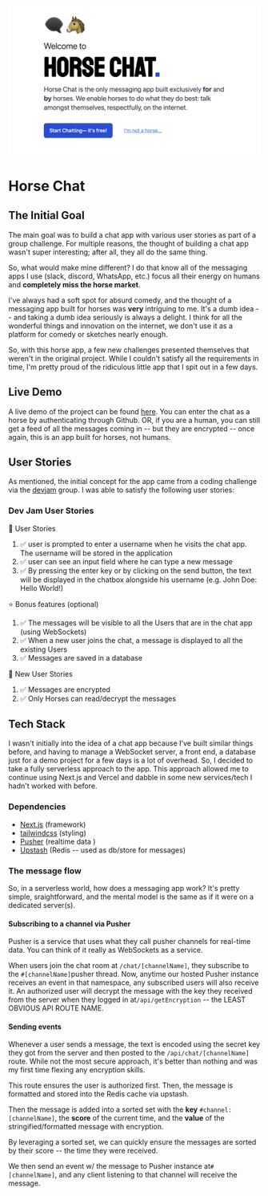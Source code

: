 ![Horse Chat](horses.png)

# Horse Chat

## The Initial Goal

The main goal was to build a chat app with various user stories as part of a group challenge. For multiple reasons, the thought of building a chat app wasn't super interesting; after all, they all do the same thing.

So, what would make mine different? I do that know all of the messaging apps I use (slack, discord, WhatsApp, etc.) focus all their energy on humans and **completely miss the horse market**.

I've always had a soft spot for absurd comedy, and the thought of a messaging app built for horses was **very** intriguing to me. It's a dumb idea -- and taking a dumb idea seriously is always a delight. I think for all the wonderful things and innovation on the internet, we don't use it as a platform for comedy or sketches nearly enough.

So, with this horse app, a few new challenges presented themselves that weren't in the original project. While I couldn't satisfy all the requirements in time, I'm pretty proud of the ridiculous little app that I spit out in a few days.

## Live Demo

A live demo of the project can be found [here](https://horse-chat.vercel.app/). You can enter the chat as a horse by authenticating through Github. OR, if you are a human, you can still get a feed of all the messages coming in -- but they are encrypted -- once again, this is an app built for horses, not humans.

## User Stories

As mentioned, the initial concept for the app came from a coding challenge via the [devjam](https://devjam.vercel.app/project/Chat-App-9) group. I was able to satisfy the following user stories:

### Dev Jam User Stories

📔 User Stories

1. ✅ user is prompted to enter a username when he visits the chat app. The username will be stored in the application
2. ✅ user can see an input field where he can type a new message
3. ✅ By pressing the enter key or by clicking on the send button, the text will be displayed in the chatbox alongside his username (e.g. John Doe: Hello World!)

⭐ Bonus features (optional)

1. ✅ The messages will be visible to all the Users that are in the chat app (using WebSockets)
2. ✅ When a new user joins the chat, a message is displayed to all the existing Users
3. ✅ Messages are saved in a database

🧠 New User Stories

1. ✅ Messages are encrypted
2. ✅ Only Horses can read/decrypt the messages

## Tech Stack

I wasn't initially into the idea of a chat app because I've built similar things before, and having to manage a WebSocket server, a front end, a database just for a demo project for a few days is a lot of overhead. So, I decided to take a fully serverless approach to the app. This approach allowed me to continue using Next.js and Vercel and dabble in some new services/tech I hadn't worked with before.

### Dependencies

- [Next.js](https://nextjs.org/) (framework)
- [tailwindcss](https://tailwindcss.com) (styling)
- [Pusher](https://pusher.com/) (realtime data )
- [Upstash](https://upstash.com/) (Redis -- used as db/store for messages)

### The message flow

So, in a serverless world, how does a messaging app work? It's pretty simple, sraightforward, and the mental model is the same as if it were on a dedicated server(s).

#### Subscribing to a channel via Pusher

Pusher is a service that uses what they call pusher channels for real-time data. You can think of it really as WebSockets as a service.

When users join the chat room at `/chat/[channelName]`, they subscribe to the `#[channelName]`pusher thread. Now, anytime our hosted Pusher instance receives an event in that namespace, any subscribed users will also receive it. An authorized user will decrypt the message with the key they received from the server when they logged in at`/api/getEncryption` -- the LEAST OBVIOUS API ROUTE NAME.

#### Sending events

Whenever a user sends a message, the text is encoded using the secret key they got from the server and then posted to the `/api/chat/[channelName]` route. While not the most secure approach, it's better than nothing and was my first time flexing any encryption skills.

This route ensures the user is authorized first. Then, the message is formatted and stored into the Redis cache via upstash.

Then the message is added into a sorted set with the **key** `#channel:[channelName]`, the **score** of the current time, and the **value** of the stringified/formatted message with encryption.

By leveraging a sorted set, we can quickly ensure the messages are sorted by their score -- the time they were received.

We then send an event w/ the message to Pusher instance at`#[channelName]`, and any client listening to that channel will receive the message.

